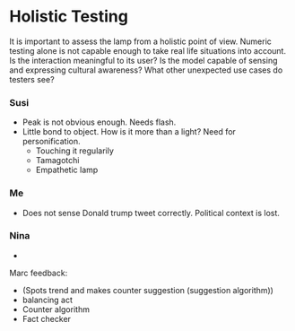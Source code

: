 # Holistic Testing

It is important to assess the lamp from a holistic point of view. Numeric testing alone is not capable enough to take real life situations into account. Is the interaction meaningful to its user? Is the model capable of sensing and expressing cultural awareness? What other unexpected use cases do testers see?

### Susi

- Peak is not obvious enough. Needs flash.
- Little bond to object. How is it more than a light? Need for personification.
    - Touching it regularily
    - Tamagotchi
    - Empathetic lamp

### Me

- Does not sense Donald trump tweet correctly. Political context is lost.

### Nina

- 

Marc feedback:

- (Spots trend and makes counter suggestion (suggestion algorithm))
- balancing act
- Counter algorithm
- Fact checker